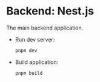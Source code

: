 # Backend: Nest.js

The main backend application.

- Run dev server:
  ```bash
  pnpm dev
  ```
- Build application:
  ```bash
  pnpm build
  ```